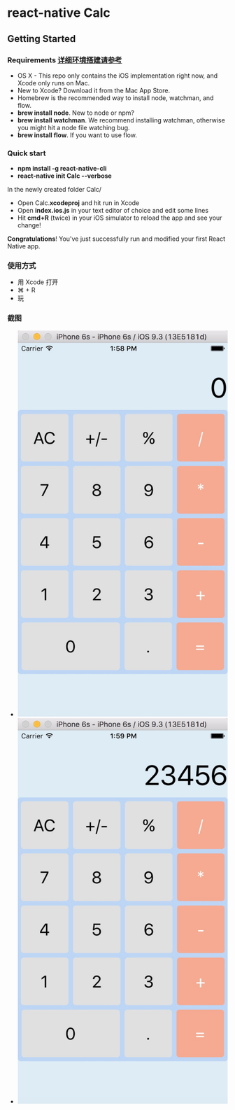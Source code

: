# react-native Calc

## Getting Started

### Requirements **[详细环境搭建请参考](http://rplees.com/2016/01/14/react_native%E7%8E%AF%E5%A2%83%E6%90%AD%E5%BB%BA/)**
- OS X - This repo only contains the iOS implementation right now, and Xcode only runs on Mac.
- New to Xcode? Download it from the Mac App Store.
- Homebrew is the recommended way to install node, watchman, and flow.
- **brew install node**. New to node or npm?
- **brew install watchman**. We recommend installing watchman, otherwise you might hit a node file watching bug.
- **brew install flow**. If you want to use flow.
### Quick start 
- **npm install -g react-native-cli**
- **react-native init Calc --verbose**

In the newly created folder Calc/

- Open Calc.**xcodeproj** and hit run in Xcode
- Open **index.ios.js** in your text editor of choice and edit some lines
- Hit **cmd+R** (twice) in your iOS simulator to reload the app and see your change!

**Congratulations**! You've just successfully run and modified your first React Native app.

### 使用方式
- 用 Xcode 打开
- ⌘ + R
- 玩

### 截图
- ![screen](screen.png 'screen 截图')
- ![screen2](niuniu.png 'screen2 截图')